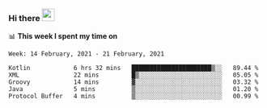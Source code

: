 ### Hi there <a href="https://www.gautamkrishnar.com/"><img src="https://media.giphy.com/media/hvRJCLFzcasrR4ia7z/giphy.gif" width="25px"></a>

📊 **This week I spent my time on**

<!--START_SECTION:waka-->
```text
Week: 14 February, 2021 - 21 February, 2021

Kotlin            6 hrs 32 mins   ██████████████████████▒░░   89.44 % 
XML               22 mins         █▒░░░░░░░░░░░░░░░░░░░░░░░   05.05 % 
Groovy            14 mins         ▓░░░░░░░░░░░░░░░░░░░░░░░░   03.32 % 
Java              5 mins          ▒░░░░░░░░░░░░░░░░░░░░░░░░   01.20 % 
Protocol Buffer   4 mins          ▒░░░░░░░░░░░░░░░░░░░░░░░░   00.99 % 
```
<!--END_SECTION:waka-->
